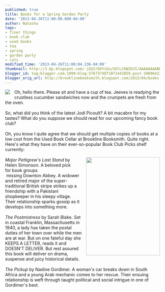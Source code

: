```yaml
---
published: true
title: Books for a Spring Garden Party
date: '2013-04-26T11:00:00.000-04:00'
author: Natasha
tags:
- finer things
- book club
- used books
- tea
- spring
- garden party
- cats
modified_time: '2013-04-26T11:00:04.236-04:00'
thumbnail: http://3.bp.blogspot.com/-jGG2rDXYiGo/UXlLC6WZdJI/AAAAAAAABPU/THv5gZIT_Oc/s72-c/fancy_cat.jpg
blogger_id: tag:blogger.com,1999:blog-5767374071871443859.post-1009642255093354435
blogger_orig_url: http://brooklinebooksmith.blogspot.com/2013/04/books-for-spring-garden-party.html
---
```


<div class="separator" style="clear: both; text-align: center;"><a href="http://3.bp.blogspot.com/-jGG2rDXYiGo/UXlLC6WZdJI/AAAAAAAABPU/THv5gZIT_Oc/s1600/fancy_cat.jpg" imageanchor="1" style="clear: left; float: left; margin-bottom: 1em; margin-right: 1em;"><img border="0" src="http://3.bp.blogspot.com/-jGG2rDXYiGo/UXlLC6WZdJI/AAAAAAAABPU/THv5gZIT_Oc/s1600/fancy_cat.jpg" /></a></div>Oh, hello there. Please sit and have a cup of tea. Jeeves is readying the crustless cucumber sandwiches now and the crumpets are fresh from the oven.<br /><br />So, what did you think of the latest Jodi Picoult? A bit macabre for my tastes? What do you suppose we should read for our upcoming fancy book club?<br /><br />Oh, you know I quite agree that we should get multiple copies of books at a low cost from the Used Book Cellar at Brookline Booksmith. Quite right. Here's what they have on their ever-so-popular Book Club Picks shelf currently:<br /><br /><a href="http://4.bp.blogspot.com/-tfVCo7NxMu0/UXlQy7Zs8iI/AAAAAAAABPk/JdPfxkq2Xko/s1600/CYMERA_20130425_114552.jpg" imageanchor="1" style="clear: right; float: right; margin-bottom: 1em; margin-left: 1em;"><img border="0" height="320" src="http://4.bp.blogspot.com/-tfVCo7NxMu0/UXlQy7Zs8iI/AAAAAAAABPk/JdPfxkq2Xko/s320/CYMERA_20130425_114552.jpg" width="240" /></a><i>Major Pettigrew's Last Stand</i> by Helen Simonson. A beloved pick for&nbsp;book groups<br />&nbsp;missing Downton Abbey. A widower and retired major of the super-traditional British stripe strikes up a friendship with a Pakistani shopkeeper in his sleepy village. Their relationship sparks gossip as it develops into something more.<br /><br /><i>The Postmistress</i> by Sarah Blake. Set in coastal Franklin, Massachusetts in 1940, a lady has taken the postal duties of her town over while the men are at war. But on one fateful day she KEEPS A LETTER, reads it and DOESN'T DELIVER. But rest assured this book will deliver on drama, suspense and juicy historical details.<br /><br /><i>The Pickup</i> by Nadine Gordimer. A woman's car breaks down in South Africa and a young Arab mechanic comes to her rescue. Their ensuing relationship is weft through taught political and social intrigue in one of Gordimer's best.